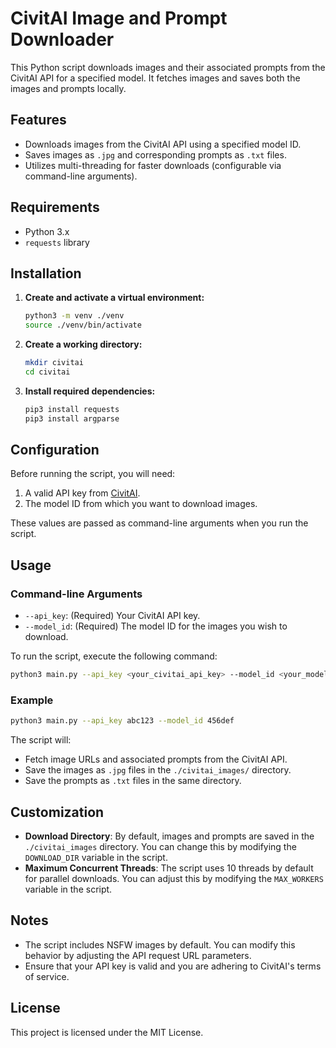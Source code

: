 # CivitAI Image and Prompt Downloader

This Python script downloads images and their associated prompts from the CivitAI API for a specified model. It fetches images and saves both the images and prompts locally.

## Features
- Downloads images from the CivitAI API using a specified model ID.
- Saves images as `.jpg` and corresponding prompts as `.txt` files.
- Utilizes multi-threading for faster downloads (configurable via command-line arguments).

## Requirements
- Python 3.x
- `requests` library

## Installation

1. **Create and activate a virtual environment:**
   ```bash
   python3 -m venv ./venv
   source ./venv/bin/activate
   ```

2. **Create a working directory:**
   ```bash
   mkdir civitai
   cd civitai
   ```

3. **Install required dependencies:**
   ```bash
   pip3 install requests
   pip3 install argparse
   ```

## Configuration

Before running the script, you will need:
1. A valid API key from [CivitAI](https://civitai.com/).
2. The model ID from which you want to download images.

These values are passed as command-line arguments when you run the script.

## Usage

### Command-line Arguments
- `--api_key`: (Required) Your CivitAI API key.
- `--model_id`: (Required) The model ID for the images you wish to download.

To run the script, execute the following command:

```bash
python3 main.py --api_key <your_civitai_api_key> --model_id <your_model_id>
```

### Example

```bash
python3 main.py --api_key abc123 --model_id 456def
```

The script will:
- Fetch image URLs and associated prompts from the CivitAI API.
- Save the images as `.jpg` files in the `./civitai_images/` directory.
- Save the prompts as `.txt` files in the same directory.

## Customization

- **Download Directory**: By default, images and prompts are saved in the `./civitai_images` directory. You can change this by modifying the `DOWNLOAD_DIR` variable in the script.
- **Maximum Concurrent Threads**: The script uses 10 threads by default for parallel downloads. You can adjust this by modifying the `MAX_WORKERS` variable in the script.

## Notes
- The script includes NSFW images by default. You can modify this behavior by adjusting the API request URL parameters.
- Ensure that your API key is valid and you are adhering to CivitAI's terms of service.

## License
This project is licensed under the MIT License.
